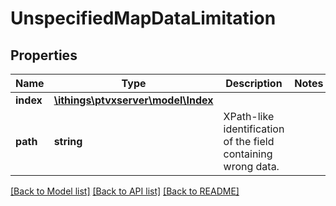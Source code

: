 # UnspecifiedMapDataLimitation

## Properties
Name | Type | Description | Notes
------------ | ------------- | ------------- | -------------
**index** | [**\ithings\ptvxserver\model\Index**](Index.md) |  | 
**path** | **string** | XPath-like identification of the field containing wrong data. | 

[[Back to Model list]](../../README.md#documentation-for-models) [[Back to API list]](../../README.md#documentation-for-api-endpoints) [[Back to README]](../../README.md)

